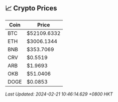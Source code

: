 ## 📈 Crypto Prices

| Coin | Price |
| ---- | ----- |
| BTC | $52109.6332 |
| ETH | $3006.1344 |
| BNB | $353.7069 |
| CRV | $0.5519 |
| ARB | $1.9693 |
| OKB | $51.0406 |
| DOGE | $0.0853 |

_Last Updated: 2024-02-21 10:46:14.629 +0800 HKT_